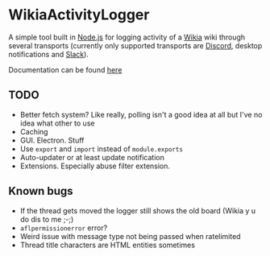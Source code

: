 # WikiaActivityLogger
A simple tool built in [Node.js](https://nodejs.org) for logging activity of a [Wikia](https://community.wikia.com) wiki through several transports (currently only supported transports are [Discord](https://discordapp.com), desktop notifications and [Slack](https://slack.com)).

Documentation can be found [here](https://dev.wikia.com/wiki/WikiaActivityLogger)

## TODO
- Better fetch system? Like really, polling isn't a good idea at all but I've no idea what other to use
- Caching
- GUI. Electron. Stuff
- Use `export` and `import` instead of `module.exports`
- Auto-updater or at least update notification
- Extensions. Especially abuse filter extension.

## Known bugs
- If the thread gets moved the logger still shows the old board (Wikia y u do dis to me ;-;)
- `aflpermissionerror` error?
- Weird issue with message type not being passed when ratelimited
- Thread title characters are HTML entities sometimes
